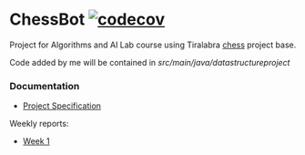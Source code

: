 # ChessBot [![codecov](https://codecov.io/gh/Piketulus/ChessBot/branch/main/graph/badge.svg)](https://codecov.io/gh/Piketulus/ChessBot)

Project for Algorithms and AI Lab course using Tiralabra [chess](https://github.com/TiraLabra/chess) project base.

Code added by me will be contained in *src/main/java/datastructureproject*

### Documentation

- [Project Specification](./documentation/project_specification.md)

Weekly reports:
- [Week 1](./documentation/week1report.md)
